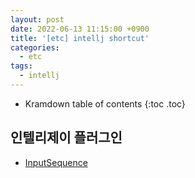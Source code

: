 ```yaml
---
layout: post
date: 2022-06-13 11:15:00 +0900
title: '[etc] intellj shortcut'
categories:
  - etc
tags:
  - intellj
---
```


* Kramdown table of contents
{:toc .toc}

## 인텔리제이 플러그인

- [InputSequence](https://plugins.jetbrains.com/plugin/16304-inputsequence)
